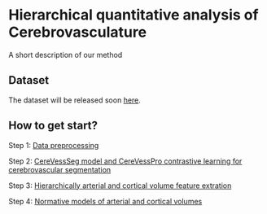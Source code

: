 # Hierarchical quantitative analysis of Cerebrovasculature
A short description of our method

  
## Dataset
The dataset will be released soon [here](https://xzbai.buaa.edu.cn/research.html).


## How to get start?

Step 1: [Data preprocessing](/1_preprocessing/README.md)  
  
Step 2: [CereVessSeg model and CereVessPro contrastive learning for cerebrovascular segmentation](/2_CereVessSeg_CereVessPro/README.md)  

Step 3: [Hierarchically arterial and cortical volume feature extration](/3_feature_extraction/README.md)  

Step 4: [Normative models of arterial and cortical volumes](/4_R_LOESS_curve/README.md)


 
